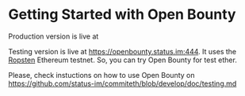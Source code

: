 # Getting Started with Open Bounty

Production version is live at  

Testing version is live at https://openbounty.status.im:444. It uses the [Ropsten](https://ropsten.io/) Ethereum testnet. So, you can try Open Bounty for test ether.

Please, check instuctions on how to use Open Bounty on https://github.com/status-im/commiteth/blob/develop/doc/testing.md
